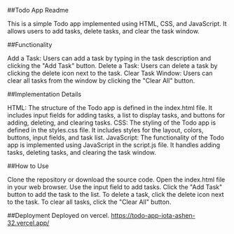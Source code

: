 ##Todo App Readme

This is a simple Todo app implemented using HTML, CSS, and JavaScript. It allows users to add tasks, delete tasks, and clear the task window.

##Functionality

Add a Task: Users can add a task by typing in the task description and clicking the "Add Task" button.
Delete a Task: Users can delete a task by clicking the delete icon next to the task.
Clear Task Window: Users can clear all tasks from the window by clicking the "Clear All" button.

##Implementation Details

HTML: The structure of the Todo app is defined in the index.html file. It includes input fields for adding tasks, a list to display tasks, and buttons for adding, deleting, and clearing tasks.
CSS: The styling of the Todo app is defined in the styles.css file. It includes styles for the layout, colors, buttons, input fields, and task list.
JavaScript: The functionality of the Todo app is implemented using JavaScript in the script.js file. It handles adding tasks, deleting tasks, and clearing the task window.

##How to Use

Clone the repository or download the source code.
Open the index.html file in your web browser.
Use the input field to add tasks.
Click the "Add Task" button to add the task to the list.
To delete a task, click the delete icon next to the task.
To clear all tasks, click the "Clear All" button.

##Deployment
Deployed on vercel.
https://todo-app-iota-ashen-32.vercel.app/
